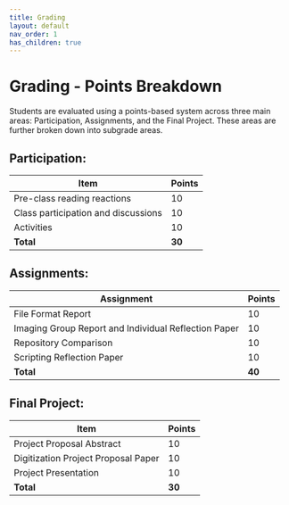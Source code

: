 ```yaml
---
title: Grading
layout: default
nav_order: 1
has_children: true
---
```


# Grading - Points Breakdown

Students are evaluated using a points-based system across three main areas: Participation, Assignments, and the Final Project. These areas are further broken down into subgrade areas.

## Participation:

| Item                              | Points |
|-----------------------------------|-------|
| Pre-class reading reactions        | 10    |
| Class participation and discussions | 10    |
| Activities                         | 10    |
| **Total**                         | **30** |

## Assignments:

| Assignment                                   | Points |
|---------------------------------------------|-------|
| File Format Report                           | 10    |
| Imaging Group Report and Individual Reflection Paper | 10    |
| Repository Comparison                        | 10    |
| Scripting Reflection Paper                   | 10    |
| **Total**                                    | **40** |

## Final Project:

| Item                              | Points |
|-----------------------------------|-------|
| Project Proposal Abstract          | 10    |
| Digitization Project Proposal Paper | 10    |
| Project Presentation               | 10    |
| **Total**                         | **30** |


